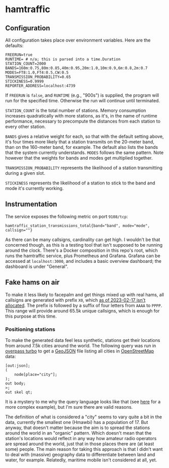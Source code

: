 # hamtraffic

## Configuration

All configuration takes place over environment variables. Here are the defaults:

```
FREERUN=true
RUNTIME= # n/a; this is parsed into a time.Duration
STATION_COUNT=2000
BANDS=160m:0.75,80m:0.85,40m:0.95,20m:1.0,10m:0.9,6m:0.8,2m:0.7
MODES=FT8:1.0,FT4:0.5,CW:0.5
TRANSMISSION_PROBABILITY=0.65
STICKINESS=0.9999
REPORTER_ADDRESS=localhost:4739
```

If `FREERUN` is `false`, and `RUNTIME` (e.g., "900s") is supplied, the program will run for the specified time.
Otherwise the run will continue until terminated.

`STATION_COUNT` is the total number of stations. Memory consumption increases quadratically with more stations, as it's,
in the name of runtime performance, necessary to precompute the distances from each station to every other station.

`BANDS` gives a relative weight for each, so that with the default setting above, it's four times more likely that a
station transmits on the 20-meter band, than on the 160-meter band, for example. The default also lists the bands that
the system currently understands. `MODES` follows the same pattern. Note however that the weights for bands and modes
get multiplied together.

`TRANSMISSION_PROBABILITY` represents the likelihood of a station transmitting during a given slot.

`STICKINESS` represents the likelihood of a station to stick to the band and mode it's currently working.

## Instrumentation

The service exposes the following metric on port `9108/tcp`:

```
hamtraffic_station_transmissions_total{band="band", mode="mode", callsign=""}
```

As there can be many callsigns, cardinality can get high. I wouldn't be that concerned though, as this is a testing
tool that isn't supposed to be running around the clock. There's a Docker composition in this repo's root, which runs
the hamtraffic service, plus Prometheus and Grafana. Grafana can be accessed at `localhost:3000`, and includes a basic
overview dashboard; the dashboard is under "General".

## Fake hams on air

To make it less likely to facepalm and get things mixed up with real hams, all callsigns are generated with prefix `X0`,
which [as of 2023-02-17 isn't allocated](https://en.wikipedia.org/wiki/Amateur_radio_call_signs).
The prefix is followed by a suffix of four letters from `AAAA` to `PPPP`. This range will provide around 65.5k unique
callsigns, which is enough for this purpose at this time.

### Positioning stations

To make the generated data feel less synthetic, stations get their locations from around 7.5k cities around the world.
The following query was run in
[overpass turbo](https://overpass-turbo.eu/)
to get a
[GeoJSON](https://en.wikipedia.org/wiki/GeoJSON)
file listing all cities in
[OpenStreetMap](https://openstreetmap.org/copyright)
data:

```
[out:json];
(
    node[place="city"];
);
out body;
>;
out skel qt;
```

It is a mystery to me why the query language looks like that (see
[here](https://wiki.openstreetmap.org/wiki/Overpass_API/FAQ#What_would_a_query_look_like_to_get_all_relations_tagged_with_type=boundary_or_type=multipolygon_and_their_way-members_and_the_nodes_used_by_those_way-members?)
for a more complex example), but I'm sure there are valid reasons.

The definition of what is considered a "city" seems to vary quite a bit in the data, currently the smallest one (Hmawbi)
has a population of 17. But anyway, that doesn't matter because the aim is to spread the stations around the world in an
"organic" pattern. Which doesn't mean that the station's locations would reflect in any way how amateur radio operators
are spread around the world, just that in those places there are (at least some) people. The main reason for taking this
approach is that I didn't want to deal with (massive) geography data to differentiate between land and water, for
example. Relatedly, maritime mobile isn't considered at all, yet.

